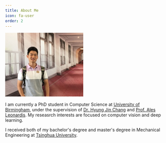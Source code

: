```yaml
---
title: About Me
icon: fa-user
order: 2
---
```


<img src="assets/images/hengfei_1.jpeg" width="50%">

I am currently a PhD student in Computer Science at [University of Birmingham](https://www.birmingham.ac.uk/), under the supervision of [Dr. Hyung Jin Chang](https://hyungjinchang.wordpress.com/) and [Prof. Ales Leonardis](https://www.cs.bham.ac.uk/~leonarda/). My reseasrch interests are focused on computer vision and deep learning.

I received both of my bachelor's degree and master's degree in Mechanical Engineering at [Tsinghua University](https://www.tsinghua.edu.cn/en/). 

